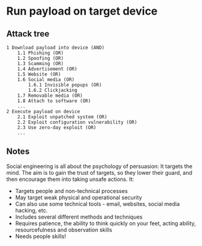 # Run payload on target device

## Attack tree

```text
1 Download payload into device (AND)
    1.1 Phishing (OR)
    1.2 Spoofing (OR)
    1.3 Scamming (OR)
    1.4 Advertisement (OR)
    1.5 Website (OR)
    1.6 Social media (OR)
        1.6.1 Invisible popups (OR)
        1.6.2 Clickjacking
    1.7 Removable media (OR)
    1.8 Attach to software (OR)
    ...
2 Execute payload on device
    2.1 Exploit unpatched system (OR)
    2.2 Exploit configuration vulnerability (OR)
    2.3 Use zero-day exploit (OR)
    ...
```

## Notes

Social engineering is all about the psychology of persuasion: It targets the mind. The aim is to gain the trust of 
targets, so they lower their guard, and then encourage them into taking unsafe actions. It:

- Targets people and non-technical processes
- May target weak physical and operational security
- Can also use some technical tools - email, websites, social media hacking, etc.
- Includes several different methods and techniques
- Requires patience, the ability to think quickly on your feet, acting ability, resourcefulness and observation skills
- Needs people skills!
